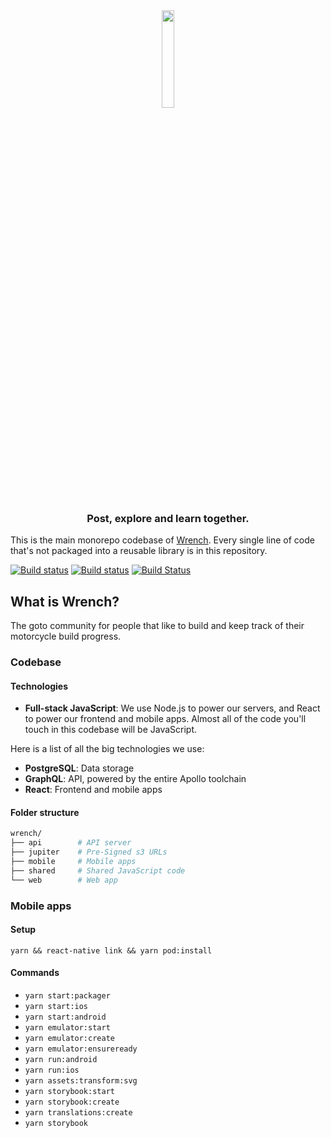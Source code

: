 <div align="center">
<img src="https://wrench.cc/assets/img/logo.svg" width="20%">

### Post, explore and learn together.

</div>

This is the main monorepo codebase of [Wrench](https://wrench.cc). Every single line of code that's not packaged into a reusable library is in this repository.

[![Build status](https://build.appcenter.ms/v0.1/apps/3bfdd500-bdf4-4c30-a6fc-bc44d95820e9/branches/master/badge)](https://appcenter.ms)
[![Build status](https://build.appcenter.ms/v0.1/apps/6d77ac98-c606-43d1-9182-30715cea1a44/branches/master/badge)](https://appcenter.ms)
[![Build Status](https://dev.azure.com/wrenchcc/Wrench/_apis/build/status/Wrench)](https://dev.azure.com/wrenchcc/Wrench/_build)

## What is Wrench?

The goto community for people that like to build and keep track of their motorcycle build progress.

### Codebase

#### Technologies

- **Full-stack JavaScript**: We use Node.js to power our servers, and React to power our frontend and mobile apps. Almost all of the code you'll touch in this codebase will be JavaScript.

Here is a list of all the big technologies we use:

- **PostgreSQL**: Data storage
- **GraphQL**: API, powered by the entire Apollo toolchain
- **React**: Frontend and mobile apps

#### Folder structure

```sh
wrench/
├── api        # API server
├── jupiter    # Pre-Signed s3 URLs
├── mobile     # Mobile apps
├── shared     # Shared JavaScript code
└── web        # Web app
```

### Mobile apps

#### Setup

`yarn && react-native link && yarn pod:install`

#### Commands

- `yarn start:packager`
- `yarn start:ios`
- `yarn start:android`
- `yarn emulator:start`
- `yarn emulator:create`
- `yarn emulator:ensureready`
- `yarn run:android`
- `yarn run:ios`
- `yarn assets:transform:svg`
- `yarn storybook:start`
- `yarn storybook:create`
- `yarn translations:create`
- `yarn storybook`
